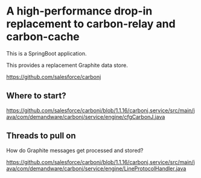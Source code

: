 # A high-performance drop-in replacement to carbon-relay and carbon-cache

This is a SpringBoot application.

This provides a replacement Graphite data store.

https://github.com/salesforce/carbonj

## Where to start?

https://github.com/salesforce/carbonj/blob/1.1.16/carbonj.service/src/main/java/com/demandware/carbonj/service/engine/cfgCarbonJ.java

## Threads to pull on

How do Graphite messages get processed and stored?

https://github.com/salesforce/carbonj/blob/1.1.16/carbonj.service/src/main/java/com/demandware/carbonj/service/engine/LineProtocolHandler.java
